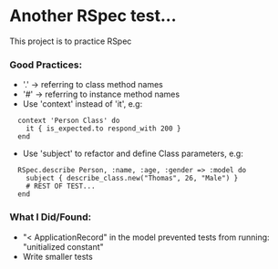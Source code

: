# Another RSpec test...
This project is to practice RSpec

### Good Practices:
* '.' -> referring to class method names
* '#' -> referring to instance method names
* Use 'context' instead of 'it', e.g:
```
  context 'Person Class' do
    it { is_expected.to respond_with 200 }
  end
  ```
* Use 'subject' to refactor and define Class parameters, e.g:
```
  RSpec.describe Person, :name, :age, :gender => :model do
    subject { describe_class.new("Thomas", 26, "Male") }
    # REST OF TEST...
  end
  ```

### What I Did/Found:
* "< ApplicationRecord" in the model prevented tests from running: "unitialized constant"
* Write smaller tests
